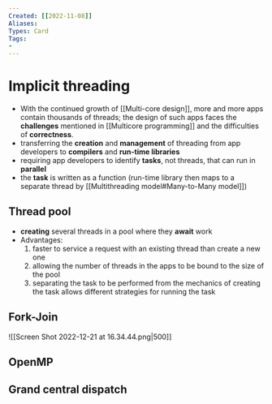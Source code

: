 ```yaml
---
Created: [[2022-11-08]]
Aliases: 
Types: Card
Tags: 
- 
---
```

# Implicit threading
- With the continued growth of [[Multi-core design]], more and more apps contain thousands of threads; the design of such apps faces the **challenges** mentioned in [[Multicore programming]] and the difficulties of **correctness**.
- transferring the **creation** and **management** of threading from app developers to **compilers** and **run-time libraries**
- requiring app developers to identify **tasks**, not threads, that can run in **parallel**
- the **task** is written as a function (run-time library then maps to a separate thread by [[Multithreading model#Many-to-Many model]])
## Thread pool
- **creating** several threads in a pool where they **await** work
- Advantages:
	1. faster to service a request with an existing thread than create a new one
	2. allowing the number of threads in the apps to be bound to the size of the pool
	3. separating the task to be performed from the mechanics of creating the task allows different strategies for running the task
## Fork-Join
![[Screen Shot 2022-12-21 at 16.34.44.png|500]]
## OpenMP

## Grand central dispatch
